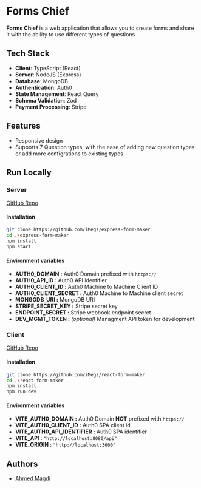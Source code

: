 # Forms Chief

**Forms Chief** is a web application that allows you to create forms and share it with the ability to use different types of questions

## Tech Stack

-   **Client**: TypeScript (React)
-   **Server**: NodeJS (Express)
-   **Database**: MongoDB
-   **Authentication**: Auth0
-   **State Management**: React Query
-   **Schema Validation**: Zod
-   **Payment Processing**: Stripe

## Features

-   Responsive design
-   Supports 7 Question types, with the ease of adding new question types or add more configrations to existing types

## Run Locally

### Server

[GitHub Repo](https://github.com/iMegz/express-form-maker)

#### Installation

```bash
git clone https://github.com/iMegz/express-form-maker
cd .\express-form-maker
npm install
npm start
```

#### Environment variables

-   **AUTH0_DOMAIN :** Auth0 Domain prefixed with `https://`
-   **AUTH0_API_ID :** Auth0 API identifier
-   **AUTH0_CLIENT_ID :** Auth0 Machine to Machine Client ID
-   **AUTH0_CLIENT_SECRET :** Auth0 Machine to Machine client secret
-   **MONGODB_URI :** MongoDB URI
-   **STRIPE_SECRET_KEY :** Stripe secret key
-   **ENDPOINT_SECRET :** Stripe webhook endpoint secret
-   **DEV_MGMT_TOKEN :** _(optional)_ Managment API token for development

### Client

[GitHub Repo](https://github.com/iMegz/react-form-maker)

#### Installation

```bash
git clone https://github.com/iMegz/react-form-maker
cd .\react-form-maker
npm install
npm run dev
```

#### Environment variables

-   **VITE_AUTH0_DOMAIN :** Auth0 Domain **NOT** prefixed with `https://`
-   **VITE_AUTH0_CLIENT_ID :** Auth0 SPA client id
-   **VITE_AUTH0_API_IDENTIFIER :** Auth0 SPA identifier
-   **VITE_API :** `"http://localhost:8080/api"`
-   **VITE_ORIGIN :** `"http://localhost:3000"`

## Authors

-   [Ahmed Magdi](https://github.com/imegz)
